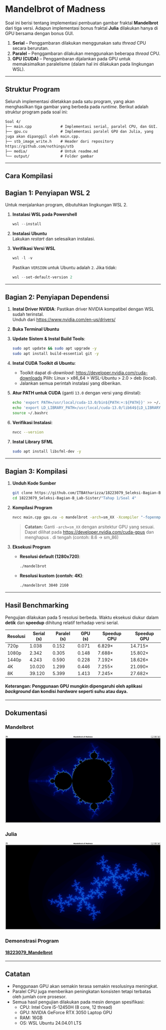 # Mandelbrot of Madness

Soal ini berisi tentang implementasi pembuatan gambar fraktal **Mandelbrot** dari tiga versi. Adapun implementasi bonus fraktal **Julia** dilakukan hanya di GPU bersama dengan bonus GUI.

1. **Serial** – Penggambaran dilakukan menggunakan satu *thread* CPU secara berurutan.
2. **Paralel** – Penggambaran dilakukan menggunakan beberapa *thread* CPU.
3. **GPU (CUDA)** – Penggambaran dijalankan pada GPU untuk memaksimalkan paralelisme (dalam hal ini dilakukan pada lingkungan WSL).  

---

## Struktur Program
Seluruh implementasi diletakkan pada satu program, yang akan menghasilkan tiga gambar yang berbeda pada *runtime*. Berikut adalah struktur program pada soal ini:

```
Soal 4/
├── main.cpp             # Implementasi serial, paralel CPU, dan GUI.
├── gpu.cu               # Implementasi paralel GPU dan Julia, yang juga akan dipanggil oleh main.cpp.
├── stb_image_write.h    # Header dari repository https://github.com/nothings/stb
├── media/               # Untuk readme.md
└── output/              # Folder gambar
```

---

## Cara Kompilasi

## Bagian 1: Penyiapan WSL 2

Untuk menjalankan program, dibutuhkan lingkungan WSL 2.

1. **Instalasi WSL pada Powershell**
   ```powershell
   wsl --install
   ```

2. **Instalasi Ubuntu**  
   Lakukan *restart* dan selesaikan instalasi.

3. **Verifikasi Versi WSL**
   ```powershell
   wsl -l -v
   ```
   Pastikan `VERSION` untuk Ubuntu adalah `2`. Jika tidak:
   ```powershell
   wsl --set-default-version 2
   ```
---

## Bagian 2: Penyiapan Dependensi
1.  **Instal Driver NVIDIA**: Pastikan driver NVIDIA kompatibel dengan WSL sudah terinstal.  
    Unduh dari https://www.nvidia.com/en-us/drivers/

2. **Buka Terminal Ubuntu**

3. **Update Sistem & Instal Build Tools**:
    ```bash
    sudo apt update && sudo apt upgrade -y
    sudo apt install build-essential git -y
    ```

4. **Instal CUDA Toolkit di Ubuntu**:
    - Toolkit dapat di-*download*: https://developer.nvidia.com/cuda-downloads 
    Pilih: Linux > x86_64 > WSL-Ubuntu > 2.0 > deb (local).
    - Jalankan semua perintah instalasi yang diberikan.

5. **Atur PATH untuk CUDA** (ganti `13.0` dengan versi yang diinstal):
    ```bash
    echo 'export PATH=/usr/local/cuda-13.0/bin${PATH:+:${PATH}}' >> ~/.bashrc
    echo 'export LD_LIBRARY_PATH=/usr/local/cuda-13.0/lib64${LD_LIBRARY_PATH:+:${LD_LIBRARY_PATH}}' >> ~/.bashrc
    source ~/.bashrc
    ```

6. **Verifikasi Instalasi**:
    ```bash
    nvcc --version
    ```

7. **Instal Library SFML**
    ```bash
    sudo apt install libsfml-dev -y
    ```

---

## Bagian 3: Kompilasi

1. **Unduh Kode Sumber**
    ```bash
    git clone https://github.com/ITBAtharizza/18223079_Seleksi-Bagian-B_Lab-Sister.git
    cd 18223079_Seleksi-Bagian-B_Lab-Sister/"Tahap 1/Soal 4"
    ```

2. **Kompilasi Program**
    ```bash
    nvcc main.cpp gpu.cu -o mandelbrot -arch=sm_XX -Xcompiler "-fopenmp" -lsfml-graphics -lsfml-window -lsfml-system
    ```
    > **Catatan:** Ganti `-arch=sm_XX` dengan arsitektur GPU yang sesuai.  
    > Dapat dilihat pada https://developer.nvidia.com/cuda-gpus dan menghapus . di tengah (contoh: 8.6 -> sm_86)

3. **Eksekusi Program**
    - **Resolusi default (1280x720)**:
      ```bash
      ./mandelbrot
      ```
    
    - **Resolusi kustom (contoh: 4K)**:
      ```bash
      ./mandelbrot 3840 2160
      ```
    
---

## Hasil Benchmarking

Pengujian dilakukan pada 5 resolusi berbeda. Waktu eksekusi diukur dalam **detik** dan **speedup** dihitung relatif terhadap versi serial.

| Resolusi | Serial (s) | Paralel (s) | GPU (s) | Speedup CPU | Speedup GPU |
|----------|------------|-------------|---------|-------------|-------------|
| 720p     | 1.038      | 0.152       | 0.071   | 6.829×      | 14.715×     |
| 1080p    | 2.342      | 0.305       | 0.148   | 7.688×      | 15.802×     |
| 1440p    | 4.243      | 0.590       | 0.228   | 7.192×      | 18.626×     |
| 4K       | 10.020     | 1.299       | 0.446   | 7.255×      | 21.090×     |
| 8K       | 39.120     | 5.399       | 1.413   | 7.245×      | 27.682×     |

#### Keterangan: Penggunaan GPU mungkin dipengaruhi oleh aplikasi *background* dan kondisi *hardware* seperti suhu atau daya.
---

## Dokumentasi
### Mandelbrot
![Mandelbrot](media/mandelbrot.png)

### Julia
![Julia](media/julia.png)

### Demonstrasi Program
#### [18223079_Mandelbrot](https://youtu.be/SIhnojlHMzw)
---

## Catatan
- Penggunaan GPU akan semakin terasa semakin resolusinya meningkat.
- Paralel CPU juga memberikan peningkatan konsisten tetapi terbatas oleh jumlah core prosesor.
- Semua hasil pengujian dilakukan pada mesin dengan spesifikasi:
  - CPU: Intel Core i5-12450H (8 core, 12 thread)
  - GPU: NVIDIA GeForce RTX 3050 Laptop GPU
  - RAM: 16GB
  - OS: WSL Ubuntu 24.04.01 LTS
